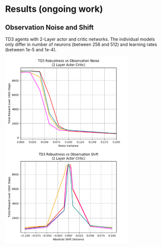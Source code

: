 # Results (ongoing work)

## Observation Noise and Shift
TD3 agents with 2-Layer actor and critic networks. The individual models only differ in number of neurons (between 256 and 512) and learning rates (between 1e-5 and 1e-4). 

<p float="left">
  <img src="https://github.com/LeRyc/Robust-Robotic-Manipulation/blob/master/img/td3_obs_noise.png" width="400" />
  <img src="https://github.com/LeRyc/Robust-Robotic-Manipulation/blob/master/img/td3_obs_shift.png" width="400" /> 
</p>
